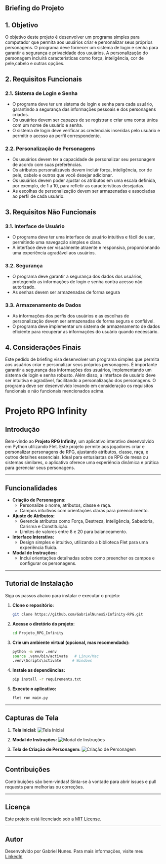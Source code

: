 ## Briefing do Projeto
## 1. Objetivo
O objetivo deste projeto é desenvolver um programa simples para computador que permita
aos usuários criar e personalizar seus próprios personagens. O programa deve fornecer um
sistema de login e senha para garantir a segurança e privacidade dos usuários. A personalização do personagem incluirá características como força, inteligência, cor de pele,cabelo e outras opções.

## 2. Requisitos Funcionais
### 2.1. Sistema de Login e Senha
- O programa deve ter um sistema de login e senha para cada usuário, garantindo a segurança
das informações pessoais e dos personagens criados.
- Os usuários devem ser capazes de se registrar e criar uma conta única com um nome de
usuário e senha.
- O sistema de login deve verificar as credenciais inseridas pelo usuário e permitir o acesso ao
perfil correspondente.
### 2.2. Personalização de Personagens
- Os usuários devem ter a capacidade de personalizar seu personagem de acordo com suas
preferências.
- Os atributos personalizáveis devem incluir força, inteligência, cor de pele, cabelo e outros
que você desejar adicionar.
- Os usuários devem poder ajustar os atributos em uma escala definida, por exemplo, de 1 a
10, para refletir as características desejadas.
- As escolhas de personalização devem ser armazenadas e associadas ao perfil de cada usuário.
## 3. Requisitos Não Funcionais
### 3.1. Interface de Usuário
- O programa deve ter uma interface de usuário intuitiva e fácil de usar, permitindo uma
navegação simples e clara.
- A interface deve ser visualmente atraente e responsiva, proporcionando uma experiência
agradável aos usuários.
### 3.2. Segurança
- O programa deve garantir a segurança dos dados dos usuários, protegendo as informações de
login e senha contra acesso não autorizado.
- As senhas devem ser armazenadas de forma segura
### 3.3. Armazenamento de Dados
- As informações dos perfis dos usuários e as escolhas de personalização devem ser
armazenadas de forma segura e confiável.
- O programa deve implementar um sistema de armazenamento de dados eficiente para
recuperar as informações do usuário quando necessário.
## 4. Considerações Finais
Este pedido de briefing visa desenvolver um programa simples que permita aos usuários criar e
personalizar seus próprios personagens. É importante garantir a segurança das informações
dos usuários, implementando um sistema de login e senha robusto. Além disso, a interface de
usuário deve ser intuitiva e agradável, facilitando a personalização dos personagens. O
programa deve ser desenvolvido levando em consideração os requisitos funcionais e não
funcionais mencionados acima.

# **Projeto RPG Infinity**

## **Introdução**
Bem-vindo ao **Projeto RPG Infinity**, um aplicativo interativo desenvolvido em Python utilizando Flet. Este projeto permite aos jogadores criar e personalizar personagens de RPG, ajustando atributos, classe, raça, e outros detalhes essenciais. Ideal para entusiastas de RPG de mesa ou sistemas similares, o aplicativo oferece uma experiência dinâmica e prática para gerenciar seus personagens.

---

## **Funcionalidades**
- **Criação de Personagens:**
  - Personalize o nome, atributos, classe e raça.
  - Campos intuitivos com orientações claras para preenchimento.
- **Ajuste de Atributos:**
  - Gerencie atributos como Força, Destreza, Inteligência, Sabedoria, Carisma e Constituição.
  - Limites de valores entre 8 e 20 para balanceamento.
- **Interface Interativa:**
  - Design simples e intuitivo, utilizando a biblioteca Flet para uma experiência fluida.
- **Modal de Instruções:**
  - Inclui orientações detalhadas sobre como preencher os campos e configurar os personagens.

---

## **Tutorial de Instalação**
Siga os passos abaixo para instalar e executar o projeto:

1. **Clone o repositório:**
   ```bash
   git clone https://github.com/GabrielNunes5/Infinity-RPG.git
   ```
2. **Acesse o diretório do projeto:**
   ```bash
   cd Projeto_RPG_Infinity
   ```
3. **Crie um ambiente virtual (opcional, mas recomendado):**
   ```bash
   python -m venv .venv
   source .venv/bin/activate   # Linux/Mac
   .venv\Scripts\activate     # Windows
   ```
4. **Instale as dependências:**
   ```bash
   pip install -r requirements.txt
   ```
5. **Execute o aplicativo:**
   ```bash
   flet run main.py
   ```

---


## **Capturas de Tela**

1. **Tela Inicial:**
   ![Tela Inicial](https://i.ibb.co/mrgT91L0/imagem-2025-01-29-193204656.png)

2. **Modal de Instruções:**
   ![Modal de Instruções](https://i.ibb.co/S2YrVjH/image.png)

3. **Tela de Criação de Personagem:**
   ![Criação de Personagem](https://i.ibb.co/cczwVKCj/image.png)

---

## **Contribuições**
Contribuições são bem-vindas! Sinta-se à vontade para abrir issues e pull requests para melhorias ou correções.

---

## **Licença**
Este projeto está licenciado sob a [MIT License](LICENSE).

---

## **Autor**
Desenvolvido por Gabriel Nunes. Para mais informações, visite meu [LinkedIn](www.linkedin.com/in/gabriel-nunes-085gn)
